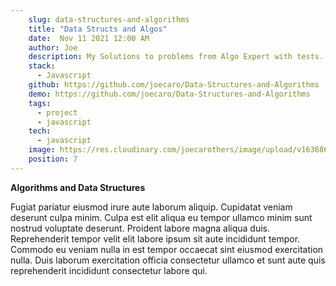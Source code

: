 ```yaml
---
    slug: data-structures-and-algorithms
    title: "Data Structs and Algos"
    date:  Nov 11 2021 12:00 AM
    author: Joe
    description: My Solutions to problems from Algo Expert with tests.
    stack: 
      - Javascript
    github: https://github.com/joecaro/Data-Structures-and-Algorithms
    demo: https://github.com/joecaro/Data-Structures-and-Algorithms
    tags:
      - project 
      - javascript 
    tech:
      - javascript
    image: https://res.cloudinary.com/joecarothers/image/upload/v1636867477/misc/Screenshot_2021-11-14_002430_b4v8vd.png
    position: 7
---
```


**Algorithms and Data Structures**

Fugiat pariatur eiusmod irure aute laborum aliquip. Cupidatat veniam deserunt culpa minim. Culpa est elit aliqua eu tempor ullamco minim sunt nostrud voluptate deserunt. Proident labore magna aliqua duis. Reprehenderit tempor velit elit labore ipsum sit aute incididunt tempor. Commodo eu veniam nulla in est tempor occaecat sint eiusmod exercitation nulla. Duis laborum exercitation officia consectetur ullamco et sunt aute quis reprehenderit incididunt consectetur labore qui.
